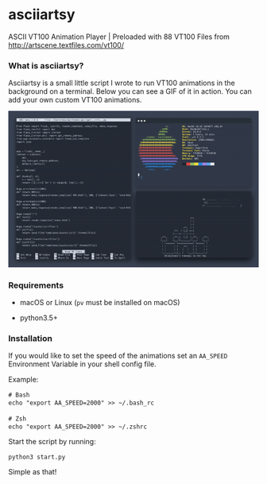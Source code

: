 # asciiartsy
ASCII VT100 Animation Player | Preloaded with 88 VT100 Files from http://artscene.textfiles.com/vt100/

### What is asciiartsy?

Asciiartsy is a small little script I wrote to run VT100 animations in the background on a terminal. Below you can see a GIF of it in action. You can add your own custom VT100 animations.

<p align="center">
  <img src="https://github.com/M4cs/asciiartsy/blob/master/preview.gif?raw=true" />
</p>

### Requirements

- macOS or Linux (`pv` must be installed on macOS)

- python3.5+

### Installation

If you would like to set the speed of the animations set an `AA_SPEED` Environment Variable in your shell config file.

Example:

```
# Bash
echo "export AA_SPEED=2000" >> ~/.bash_rc

# Zsh
echo "export AA_SPEED=2000" >> ~/.zshrc
```

Start the script by running:

```
python3 start.py
```

Simple as that!
